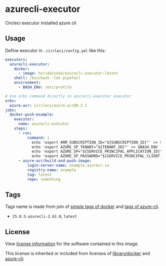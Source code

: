# azurecli-executor

Circleci executor installed azure cli

## Usage

Define executor in `.circleci/config.yml` like this:

```yaml
executors:
  azurecli-executor:
    docker:
      - image: horidaisuke/azurecli-executor:latest
    shell: /bin/bash -leo pipefail
    environment:
      - BASH_ENV: /etc/profile

# Use orbs command directly in azurecli-executor executor
orbs:
  azure-acr: circleci/azure-acr@0.2.1
jobs:
  docker-push-example:
    executor:
      name: azurecli-executor
    steps:
      - run:
          command: |
            echo 'export ARM_SUBSCRIPTION_ID="${SUBSCRIPTION_ID}"' >> $BASH_ENV
            echo 'export AZURE_SP_TENANT="${TENANT_ID}"' >> $BASH_ENV
            echo 'export AZURE_SP="${SERVICE_PRINCIPAL_APPLICATION_ID}"' >> $BASH_ENV
            echo 'export AZURE_SP_PASSWORD="${SERVICE_PRINCIPAL_CLIENT_SECRET}"' >> $BASH_ENV
      - azure-acr/build-and-push-image:
          login-server-name: example.azurecr.io
          registry-name: example
          tag: latest
          repo: something
```

## Tags

Tags name is made from join of [simple tags of docker](https://hub.docker.com/_/docker) and [tags of azure-cli](https://github.com/Azure/azure-cli/tags).

* `25.0.5-azurecli-2.61.0`, `latest`

## License

View [license information](https://github.com/horidaisuke/azurecli-executor/blob/main/LICENSE) for the software contained in this image.

This license is inherited or included from licenses of [library/docker](https://hub.docker.com/_/docker) and [azure-cli](https://github.com/Azure/azure-cli/blob/main/LICENSE).
